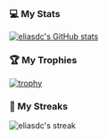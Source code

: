### 💻 My Stats

[![eliasdc's GitHub stats](https://github-readme-stats.vercel.app/api?username=eliasdc&count_private=true&show_icons=true&theme=gruvbox)](https://github.com/anuraghazra/github-readme-stats)

### 🏆 My Trophies

[![trophy](https://github-profile-trophy.vercel.app/?username=eliasdc&theme=gruvbox&row=4&column=3&margin-w=15&margin-h=15&no-frame=true)](https://github.com/ryo-ma/github-profile-trophy)
 
### 💫 My Streaks
![eliasdc's streak](https://github-readme-streak-stats.herokuapp.com/?user=eliasdc&theme=gruvbox)

<!--
**eliasdc/eliasdc** is a ✨ _special_ ✨ repository because its `README.md` (this file) appears on your GitHub profile.

Here are some ideas to get you started:

- 🔭 I’m currently working on ...
- 🌱 I’m currently learning ...
- 👯 I’m looking to collaborate on ...
- 🤔 I’m looking for help with ...
- 💬 Ask me about ...
- 📫 How to reach me: ...
- 😄 Pronouns: ...
- ⚡ Fun fact: ...
-->
